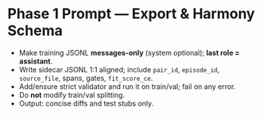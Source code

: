 # Phase 1 Prompt — Export & Harmony Schema
- Make training JSONL **messages-only** (system optional); **last role = assistant**.
- Write sidecar JSONL 1:1 aligned; include `pair_id`, `episode_id`, `source_file`, spans, gates, `fit_score_ce`.
- Add/ensure strict validator and run it on train/val; fail on any error.
- Do **not** modify train/val splitting.
- Output: concise diffs and test stubs only.
